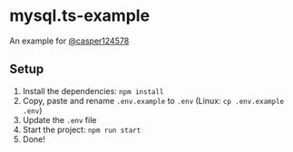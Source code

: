 # mysql.ts-example

An example for [@casper124578](https://github.com/dev-caspertheghost/mysql.ts)

## Setup

1. Install the dependencies: `npm install`
2. Copy, paste and rename `.env.example` to `.env` (Linux: `cp .env.example .env`)
3. Update the `.env` file
4. Start the project: `npm run start`
5. Done!

